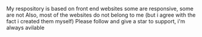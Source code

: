 My respository is based on front end websites some are responsive, some are not
Also, most of the websites do not belong to me (but i agree with the fact i created them myself)
Please follow and give a star to support, i'm always avilable
